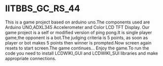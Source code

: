 # IITBBS_GC_RS_44
This is a game project based on arduino uno.The components used are Arduino UNO,ADXL345 Accelerometer and Color LCD TFT Display.
Our game project is a self or modified version of ping pong.It is single player game,the opponent is a bot.The judging criteria is 5 points,
as soon as player or bot makes 5 points then winner is prompted.Now screen again resets to start screen.The game continues...
Enjoy the game.To run the code you need to install LCDWIKI_GUI and LCDWIKI_SUI libraries and make appropriate connections.
